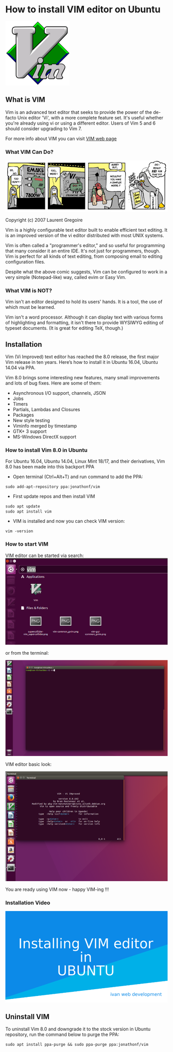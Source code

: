 # How to install VIM editor on Ubuntu
![VIM editor](/img/vim/vim-200.png)

## What is VIM
Vim is an advanced text editor that seeks to provide the power of the de-facto Unix editor 'Vi', with a more complete feature set. It's useful whether you're already using vi or using a different editor. Users of Vim 5 and 6 should consider upgrading to Vim 7.

For more info about VIM you can visit [VIM web page](http://www.vim.org)

### What VIM Can Do?

![VIM comics](/img/vim/vim-comics.png)

 Copyright (c) 2007 Laurent Gregoire

Vim is a highly configurable text editor built to enable efficient text editing. It is an improved version of the vi editor distributed with most UNIX systems.

Vim is often called a "programmer's editor," and so useful for programming that many consider it an entire IDE. It's not just for programmers, though. Vim is perfect for all kinds of text editing, from composing email to editing configuration files.

Despite what the above comic suggests, Vim can be configured to work in a very simple (Notepad-like) way, called evim or Easy Vim.

### What VIM is NOT?
Vim isn't an editor designed to hold its users' hands. It is a tool, the use of which must be learned.

Vim isn't a word processor. Although it can display text with various forms of highlighting and formatting, it isn't there to provide WYSIWYG editing of typeset documents. (It is great for editing TeX, though.)

## Installation
Vim (Vi Improved) text editor has reached the 8.0 release, the first major Vim release in ten years. Here’s how to install it in Ubuntu 16.04, Ubuntu 14.04 via PPA.

Vim 8.0 brings some interesting new features, many small improvements and lots of bug fixes. Here are some of them:

- Asynchronous I/O support, channels, JSON
- Jobs
- Timers
- Partials, Lambdas and Closures
- Packages
- New style testing
- Viminfo merged by timestamp
- GTK+ 3 support
- MS-Windows DirectX support

### How to install Vim 8.0 in Ubuntu
For Ubuntu 16.04, Ubuntu 14.04, Linux Mint 18/17, and their derivatives, Vim 8.0 has been made into this backport PPA

* Open terminal (Ctrl+Alt+T) and run command to add the PPA:
```
sudo add-apt-repository ppa:jonathonf/vim
```
* First update repos and then install VIM
```
sudo apt update
sudo apt install vim
```
* VIM is installed and now you can check VIM version:
```
vim -version
```
### How to start VIM
VIM editor can be started via search:
![VIM editor start](/img/vim/vim-start.png)

or from the terminal:

![VIM editor start from terminal](/img/vim/vim-terminal.png)

VIM editor basic look:

![VIM editor](/img/vim/vim-editor.png)

You are ready using VIM now - happy VIM-ing !!!

### Installation Video

[![Install VIM on UBUNTU](/img/vim/video-vim.png)](https://www.youtube.com/watch?v=m-eSK1gUIZA&t=9s)

## Uninstall VIM
To uninstall Vim 8.0 and downgrade it to the stock version in Ubuntu repository, run the command below to purge the PPA:
```
sudo apt install ppa-purge && sudo ppa-purge ppa:jonathonf/vim
```

